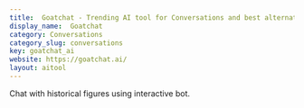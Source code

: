```yaml
---
title:  Goatchat - Trending AI tool for Conversations and best alternatives
display_name:  Goatchat
category: Conversations
category_slug: conversations
key: goatchat_ai
website: https://goatchat.ai/
layout: aitool
---
```


Chat with historical figures using interactive bot.
